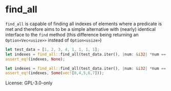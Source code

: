 # find_all

`find_all` is capable of finding all indexes of elements where a predicate is met and therefore aims to be a simple alternative with  (nearly) identical interface to the `find` method (this difference being returning an `Option<Vec<usize>>` instead of `Option<usize>`)


```rust
let test_data = [1, 2, 3, 4, 1, 1, 1, 1];
let indexes = find_all::find_all(test_data.iter(), |num: &i32| *num == 9);
assert_eq!(indexes, None);

let indexes = find_all::find_all(test_data.iter(), |num: &i32| *num == 1);
assert_eq!(indexes, Some(vec![0,4,5,6,7]));
```

License: GPL-3.0-only
